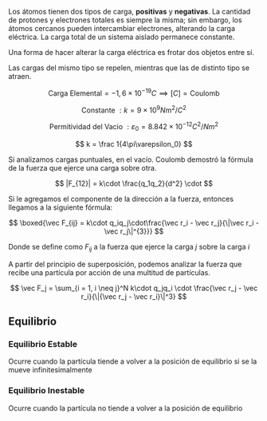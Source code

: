 Los átomos tienen dos tipos de carga, **positivas** y **negativas**. La cantidad de protones y electrones totales es siempre la misma; sin embargo, los átomos cercanos pueden intercambiar electrones, alterando la carga eléctrica. La carga total de un sistema aislado permanece constante.

Una forma de hacer alterar la carga eléctrica es frotar dos objetos entre sí.

Las cargas del mismo tipo se repelen, mientras que las de distinto tipo se atraen.

$$
\text{Carga Elemental} = -1,6\times10^{-19} C \implies [C] = \text{Coulomb}
$$

$$
\text{Constante }:k = 9\times10^9 N m^2/C^2
$$

$$
\text{Permitividad del Vacio }:\varepsilon_0= 8.842\times10^{-12}C^2/Nm^2
$$

$$
k = \frac 1{4\pi\varepsilon_0}
$$

Si analizamos cargas puntuales, en el vacío. Coulomb demostró la fórmula de la fuerza que ejerce una carga sobre otra.

$$
|F_{12}| = k\cdot \frac{q_1q_2}{d^2} \cdot
$$

Si le agregamos el componente de la dirección a la fuerza, entonces llegamos a la siguiente fórmula:

$$
\boxed{\vec F_{ij} = k\cdot q_iq_j\cdot\frac{\vec r_i - \vec r_j}{\|\vec r_i - \vec r_j\|^{3}}}
$$

Donde se define como $F_{ij}$ a la fuerza que ejerce la carga $j$ sobre la carga $i$

A partir del principio de superposición, podemos analizar la fuerza que recibe una partícula por acción de una multitud de partículas.

$$
\vec F_j = \sum_{i = 1, i \neq j}^N k\cdot q_jq_i \cdot \frac{\vec r_j - \vec r_i}{\|{\vec r_j - \vec r_i}\|^3}
$$

## Equilibrio

### Equilibrio Estable

Ocurre cuando la partícula tiende a volver a la posición de equilibrio si se la mueve infinitesimalmente

### Equilibrio Inestable

Ocurre cuando la partícula no tiende a volver a la posición de equilibrio
